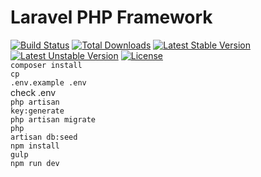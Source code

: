 # Laravel PHP Framework

[![Build Status](https://travis-ci.org/laravel/framework.svg)](https://travis-ci.org/laravel/framework)
[![Total Downloads](https://poser.pugx.org/laravel/framework/d/total.svg)](https://packagist.org/packages/laravel/framework)
[![Latest Stable Version](https://poser.pugx.org/laravel/framework/v/stable.svg)](https://packagist.org/packages/laravel/framework)
[![Latest Unstable Version](https://poser.pugx.org/laravel/framework/v/unstable.svg)](https://packagist.org/packages/laravel/framework)
[![License](https://poser.pugx.org/laravel/framework/license.svg)](https://packagist.org/packages/laravel/framework)
<br>
<code>composer install</code><br>
<code>cp .env.example .env</code><br>
check .env<br>
<code>php artisan key:generate</code><br>
<code>php artisan migrate</code><br>
<code>php artisan db:seed</code><br>
<code>npm install</code><br>
<code>gulp</code><br>
<code>npm run dev</code><br>